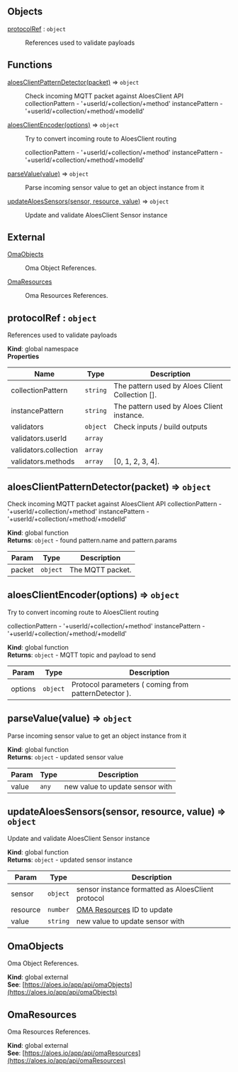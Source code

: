 ## Objects

<dl>
<dt><a href="#protocolRef">protocolRef</a> : <code>object</code></dt>
<dd><p>References used to validate payloads</p>
</dd>
</dl>

## Functions

<dl>
<dt><a href="#aloesClientPatternDetector">aloesClientPatternDetector(packet)</a> ⇒ <code>object</code></dt>
<dd><p>Check incoming MQTT packet against AloesClient API
collectionPattern - &#39;+userId/+collection/+method&#39;
instancePattern - &#39;+userId/+collection/+method/+modelId&#39;</p>
</dd>
<dt><a href="#aloesClientEncoder">aloesClientEncoder(options)</a> ⇒ <code>object</code></dt>
<dd><p>Try to convert incoming route to AloesClient routing</p>
<p>collectionPattern - &#39;+userId/+collection/+method&#39;
instancePattern - &#39;+userId/+collection/+method/+modelId&#39;</p>
</dd>
<dt><a href="#parseValue">parseValue(value)</a> ⇒ <code>object</code></dt>
<dd><p>Parse incoming sensor value to get an object instance from it</p>
</dd>
<dt><a href="#updateAloesSensors">updateAloesSensors(sensor, resource, value)</a> ⇒ <code>object</code></dt>
<dd><p>Update and validate AloesClient Sensor instance</p>
</dd>
</dl>

## External

<dl>
<dt><a href="#external_OmaObjects">OmaObjects</a></dt>
<dd><p>Oma Object References.</p>
</dd>
<dt><a href="#external_OmaResources">OmaResources</a></dt>
<dd><p>Oma Resources References.</p>
</dd>
</dl>

<a name="protocolRef"></a>

## protocolRef : <code>object</code>
References used to validate payloads

**Kind**: global namespace  
**Properties**

| Name | Type | Description |
| --- | --- | --- |
| collectionPattern | <code>string</code> | The pattern used by Aloes Client Collection []. |
| instancePattern | <code>string</code> | The pattern used by Aloes Client instance. |
| validators | <code>object</code> | Check inputs / build outputs |
| validators.userId | <code>array</code> |  |
| validators.collection | <code>array</code> |  |
| validators.methods | <code>array</code> | [0, 1, 2, 3, 4]. |

<a name="aloesClientPatternDetector"></a>

## aloesClientPatternDetector(packet) ⇒ <code>object</code>
Check incoming MQTT packet against AloesClient API
collectionPattern - '+userId/+collection/+method'
instancePattern - '+userId/+collection/+method/+modelId'

**Kind**: global function  
**Returns**: <code>object</code> - found pattern.name and pattern.params  

| Param | Type | Description |
| --- | --- | --- |
| packet | <code>object</code> | The MQTT packet. |

<a name="aloesClientEncoder"></a>

## aloesClientEncoder(options) ⇒ <code>object</code>
Try to convert incoming route to AloesClient routing

collectionPattern - '+userId/+collection/+method'
instancePattern - '+userId/+collection/+method/+modelId'

**Kind**: global function  
**Returns**: <code>object</code> - MQTT topic and payload to send  

| Param | Type | Description |
| --- | --- | --- |
| options | <code>object</code> | Protocol parameters ( coming from patternDetector ). |

<a name="parseValue"></a>

## parseValue(value) ⇒ <code>object</code>
Parse incoming sensor value to get an object instance from it

**Kind**: global function  
**Returns**: <code>object</code> - updated sensor value  

| Param | Type | Description |
| --- | --- | --- |
| value | <code>any</code> | new value to update sensor with |

<a name="updateAloesSensors"></a>

## updateAloesSensors(sensor, resource, value) ⇒ <code>object</code>
Update and validate AloesClient Sensor instance

**Kind**: global function  
**Returns**: <code>object</code> - updated sensor instance  

| Param | Type | Description |
| --- | --- | --- |
| sensor | <code>object</code> | sensor instance formatted as AloesClient protocol |
| resource | <code>number</code> | [OMA Resources](/aloes/#omaresources)  ID to update |
| value | <code>string</code> | new value to update sensor with |

<a name="external_OmaObjects"></a>

## OmaObjects
Oma Object References.

**Kind**: global external  
**See**: [https://aloes.io/app/api/omaObjects](https://aloes.io/app/api/omaObjects)  
<a name="external_OmaResources"></a>

## OmaResources
Oma Resources References.

**Kind**: global external  
**See**: [https://aloes.io/app/api/omaResources](https://aloes.io/app/api/omaResources)  

